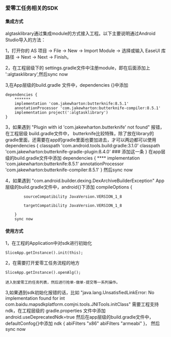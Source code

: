 ### 爱零工任务相关的SDK

#### 集成方式
algtasklibrary通过集成module的方式接入工程。以下主要说明通过Android Studio导入的方法：

1，打开你的 AS 项目 → File → New → Import Module → 选择或输入 EaseUI 库路径 → Next → Next → Finish。

2，在工程层级下的 settings.gradle文件中注册module，即在后面添加上 ':algtasklibrary',然后sync now

3,在App层级的build.gradle 文件中，dependencies {}中添加

    dependencies {
        *******
        implementation 'com.jakewharton:butterknife:8.5.1'
        annotationProcessor 'com.jakewharton:butterknife-compiler:8.5.1'
        implementation project(':algtasklibrary')
    }

3，如果遇到 "Plugin with id 'com.jakewharton.butterknife' not found" 报错，在工程层级 build.gradle文件中，
    butterknife比较特殊，除了放在library的gradle里面，还需要在app的gradle里面也要加进去，才可以两边都可以使用
    dependencies {
        classpath 'com.android.tools.build:gradle:3.1.0'
        classpath 'com.jakewharton:butterknife-gradle-plugin:8.4.0' ### 添加这一条
    }
    在app层级的build.gradle文件中添加
    dependencies {
        ****
        implementation 'com.jakewharton:butterknife:8.5.1'
        annotationProcessor 'com.jakewharton:butterknife-compiler:8.5.1'
    }
    然后sync now

4，如果遇到 "com.android.builder.dexing.DexArchiveBuilderException"
    App层级的build.gradle文件中，android{}下添加
    compileOptions {

            sourceCompatibility JavaVersion.VERSION_1_8

            targetCompatibility JavaVersion.VERSION_1_8

        }
        sync now

#### 使用方式

1，在工程的Application中对sdk进行初始化

    SliceApp.getInstance().init(this);

2，在需要打开爱零工任务流程的地方

    SliceApp.getInstance().openAlg();

    进入到爱零工的任务列表，然后进行抢单-做单-提交等一系列操作。

3,如果遇到sdk初始化报错的话，比如 "java.lang.UnsatisfiedLinkError: No implementation found for int com.baidu.mapsdkplatform.comjni.tools.JNITools.initClass"
    需要工程支持ndk，在工程层级的 gradle.properties 文件中添加
    android.useDeprecatedNdk=true
    然后在app层级的build.gradle文件中，defaultConfog{}中添加
    ndk {
        abiFilters "x86"
        abiFilters "armeabi"
    }，
    然后sync now


